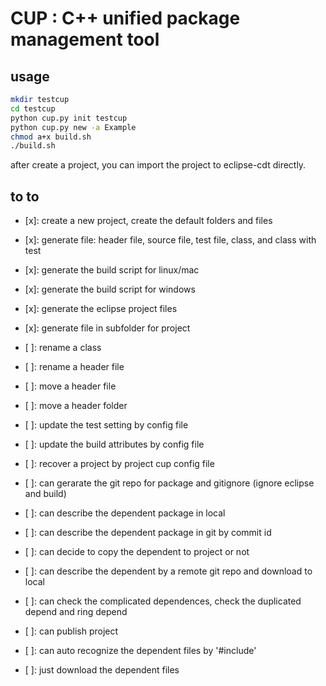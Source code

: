 # CUP : C++ unified package management tool

## usage

~~~bash
mkdir testcup
cd testcup
python cup.py init testcup
python cup.py new -a Example
chmod a+x build.sh
./build.sh
~~~

after create a project, you can import the project to eclipse-cdt directly.


## to to

- [x]: create a new project, create the default folders and files
- [x]: generate file: header file, source file, test file, class, and class with test
- [x]: generate the build script for linux/mac
- [x]: generate the build script for windows
- [x]: generate the eclipse project files

- [x]: generate file in subfolder for project

- [ ]: rename a class
- [ ]: rename a header file
- [ ]: move a header file
- [ ]: move a header folder

- [ ]: update the test setting by config file
- [ ]: update the build attributes by config file
- [ ]: recover a project by project cup config file

- [ ]: can gerarate the git repo for package and gitignore (ignore eclipse and build)

- [ ]: can describe the dependent package in local
- [ ]: can describe the dependent package in git by commit id
- [ ]: can decide to copy the dependent to project or not
- [ ]: can describe the dependent by a remote git repo and download to local
- [ ]: can check the complicated dependences, check the duplicated depend and ring depend
- [ ]: can publish project
- [ ]: can auto recognize the dependent files by '#include'
- [ ]: just download the dependent files
